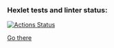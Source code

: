 ### Hexlet tests and linter status:
[![Actions Status](https://github.com/Surtt/frontend-project-lvl4/workflows/hexlet-check/badge.svg)](https://github.com/Surtt/frontend-project-lvl4/actions)

[Go there](https://quiet-springs-80267.herokuapp.com/)
